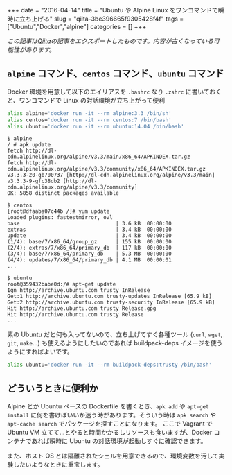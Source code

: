 +++ 
date = "2016-04-14"
title = "Ubuntu や Alpine Linux をワンコマンドで瞬時に立ち上げる"
slug = "qiita-3be396665f9305428f4f" 
tags = ["Ubuntu","Docker","alpine"]
categories = []
+++

*この記事は[Qiita](https://qiita.com/dtan4/items/3be396665f9305428f4f)の記事をエクスポートしたものです。内容が古くなっている可能性があります。*

## `alpine` コマンド、`centos` コマンド、`ubuntu` コマンド
Docker 環境を用意して以下のエイリアスを `.bashrc` なり `.zshrc` に書いておくと、ワンコマンドで Linux の対話環境が立ち上がって便利

```bash
alias alpine='docker run -it --rm alpine:3.3 /bin/sh'
alias centos='docker run -it --rm centos:7 /bin/bash'
alias ubuntu='docker run -it --rm ubuntu:14.04 /bin/bash'
```

```
$ alpine
/ # apk update
fetch http://dl-cdn.alpinelinux.org/alpine/v3.3/main/x86_64/APKINDEX.tar.gz
fetch http://dl-cdn.alpinelinux.org/alpine/v3.3/community/x86_64/APKINDEX.tar.gz
v3.3.3-20-gb700737 [http://dl-cdn.alpinelinux.org/alpine/v3.3/main]
v3.3.3-9-gfc38db2 [http://dl-cdn.alpinelinux.org/alpine/v3.3/community]
OK: 5858 distinct packages available
```

```
$ centos
[root@dfaaba07c44b /]# yum update
Loaded plugins: fastestmirror, ovl
base                               | 3.6 kB  00:00:00
extras                             | 3.4 kB  00:00:00
update                             | 3.4 kB  00:00:00
(1/4): base/7/x86_64/group_gz      | 155 kB  00:00:00
(2/4): extras/7/x86_64/primary_db  | 117 kB  00:00:00
(3/4): base/7/x86_64/primary_db    | 5.3 MB  00:00:00
(4/4): updates/7/x86_64/primary_db | 4.1 MB  00:00:01
...
```

```
$ ubuntu
root@359432babe0d:/# apt-get update
Ign http://archive.ubuntu.com trusty InRelease
Get:1 http://archive.ubuntu.com trusty-updates InRelease [65.9 kB]
Get:2 http://archive.ubuntu.com trusty-security InRelease [65.9 kB]
Hit http://archive.ubuntu.com trusty Release.gpg
Hit http://archive.ubuntu.com trusty Release
...
```

素の Ubuntu だと何も入ってないので、立ち上げてすぐ各種ツール (`curl`, `wget`, `git`, `make`...) も使えるようにしたいのであれば buildpack-deps イメージを使うようにすればよいです。

```bash
alias ubuntu='docker run -it --rm buildpack-deps:trusty /bin/bash'
```

## どういうときに便利か
Alpine とか Ubuntu ベースの Dockerfile を書くとき、`apk add` や `apt-get install` に何を書けばいいか迷う時があります。そういう時は `apk search` や `apt-cache search` でパッケージを探すことになります。
ここで Vagrant で Ubuntu VM 立てて…とやると時間かかるしリソースも食いますが、Docker コンテナであれば瞬時に Ubuntu の対話環境が起動しすぐに確認できます。

また、ホスト OS とは隔離されたシェルを用意できるので、環境変数を汚して実験したいようなときに重宝します。
